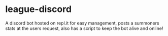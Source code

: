 # league-discord
A discord bot hosted on repl.it for easy management, posts a summoners stats at the users request, also has a script to keep the bot alive and online!
